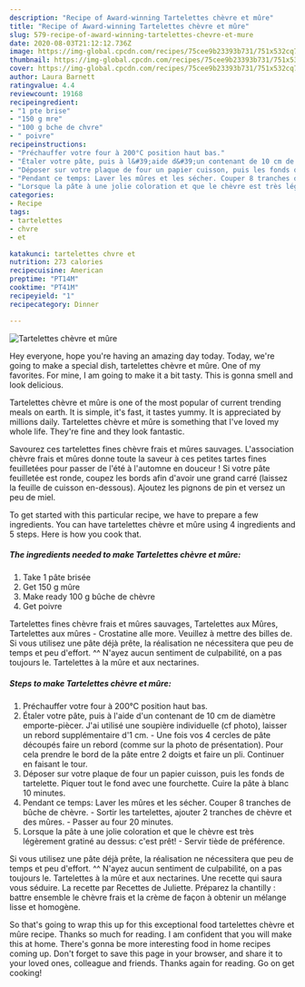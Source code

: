 ```yaml
---
description: "Recipe of Award-winning Tartelettes chèvre et mûre"
title: "Recipe of Award-winning Tartelettes chèvre et mûre"
slug: 579-recipe-of-award-winning-tartelettes-chevre-et-mure
date: 2020-08-03T21:12:12.736Z
image: https://img-global.cpcdn.com/recipes/75cee9b23393b731/751x532cq70/tartelettes-chevre-et-mure-photo-principale-de-la-recette.jpg
thumbnail: https://img-global.cpcdn.com/recipes/75cee9b23393b731/751x532cq70/tartelettes-chevre-et-mure-photo-principale-de-la-recette.jpg
cover: https://img-global.cpcdn.com/recipes/75cee9b23393b731/751x532cq70/tartelettes-chevre-et-mure-photo-principale-de-la-recette.jpg
author: Laura Barnett
ratingvalue: 4.4
reviewcount: 19168
recipeingredient:
- "1 pte brise"
- "150 g mre"
- "100 g bche de chvre"
- " poivre"
recipeinstructions:
- "Préchauffer votre four à 200°C position haut bas."
- "Étaler votre pâte, puis à l&#39;aide d&#39;un contenant de 10 cm de diamètre emporte-piècer. J&#39;ai utilisé une soupière individuelle (cf photo), laisser un rebord supplémentaire d&#39;1 cm.  Une fois vos 4 cercles de pâte découpés faire un rebord (comme sur la photo de présentation). Pour cela prendre le bord de la pâte entre 2 doigts et faire un pli. Continuer en faisant le tour."
- "Déposer sur votre plaque de four un papier cuisson, puis les fonds de tartelette. Piquer tout le fond avec une fourchette. Cuire la pâte à blanc 10 minutes."
- "Pendant ce temps: Laver les mûres et les sécher. Couper 8 tranches de bûche de chèvre.  Sortir les tartelettes, ajouter 2 tranches de chèvre et des mûres.  Passer au four 20 minutes."
- "Lorsque la pâte à une jolie coloration et que le chèvre est très légèrement gratiné au dessus: c&#39;est prêt!  Servir tiède de préférence."
categories:
- Recipe
tags:
- tartelettes
- chvre
- et

katakunci: tartelettes chvre et 
nutrition: 273 calories
recipecuisine: American
preptime: "PT14M"
cooktime: "PT41M"
recipeyield: "1"
recipecategory: Dinner

---
```



![Tartelettes chèvre et mûre](https://img-global.cpcdn.com/recipes/75cee9b23393b731/751x532cq70/tartelettes-chevre-et-mure-photo-principale-de-la-recette.jpg)

Hey everyone, hope you're having an amazing day today. Today, we're going to make a special dish, tartelettes chèvre et mûre. One of my favorites. For mine, I am going to make it a bit tasty. This is gonna smell and look delicious.

Tartelettes chèvre et mûre is one of the most popular of current trending meals on earth. It is simple, it's fast, it tastes yummy. It is appreciated by millions daily. Tartelettes chèvre et mûre is something that I've loved my whole life. They're fine and they look fantastic.

Savourez ces tartelettes fines chèvre frais et mûres sauvages. L&#39;association chèvre frais et mûres donne toute la saveur à ces petites tartes fines feuilletées pour passer de l&#39;été à l&#39;automne en douceur ! Si votre pâte feuilletée est ronde, coupez les bords afin d&#39;avoir une grand carré (laissez la feuille de cuisson en-dessous). Ajoutez les pignons de pin et versez un peu de miel.


To get started with this particular recipe, we have to prepare a few ingredients. You can have tartelettes chèvre et mûre using 4 ingredients and 5 steps. Here is how you cook that.

<!--inarticleads1-->

##### The ingredients needed to make Tartelettes chèvre et mûre:

1. Take 1 pâte brisée
1. Get 150 g mûre
1. Make ready 100 g bûche de chèvre
1. Get  poivre


Tartelettes fines chèvre frais et mûres sauvages, Tartelettes aux Mûres, Tartelettes aux mûres - Crostatine alle more. Veuillez à mettre des billes de. Si vous utilisez une pâte déjà prête, la réalisation ne nécessitera que peu de temps et peu d&#39;effort. ^^ N&#39;ayez aucun sentiment de culpabilité, on a pas toujours le. Tartelettes à la mûre et aux nectarines. 

<!--inarticleads2-->

##### Steps to make Tartelettes chèvre et mûre:

1. Préchauffer votre four à 200°C position haut bas.
1. Étaler votre pâte, puis à l&#39;aide d&#39;un contenant de 10 cm de diamètre emporte-piècer. J&#39;ai utilisé une soupière individuelle (cf photo), laisser un rebord supplémentaire d&#39;1 cm.  - Une fois vos 4 cercles de pâte découpés faire un rebord (comme sur la photo de présentation). Pour cela prendre le bord de la pâte entre 2 doigts et faire un pli. Continuer en faisant le tour.
1. Déposer sur votre plaque de four un papier cuisson, puis les fonds de tartelette. Piquer tout le fond avec une fourchette. Cuire la pâte à blanc 10 minutes.
1. Pendant ce temps: Laver les mûres et les sécher. Couper 8 tranches de bûche de chèvre.  - Sortir les tartelettes, ajouter 2 tranches de chèvre et des mûres.  - Passer au four 20 minutes.
1. Lorsque la pâte à une jolie coloration et que le chèvre est très légèrement gratiné au dessus: c&#39;est prêt!  - Servir tiède de préférence.


Si vous utilisez une pâte déjà prête, la réalisation ne nécessitera que peu de temps et peu d&#39;effort. ^^ N&#39;ayez aucun sentiment de culpabilité, on a pas toujours le. Tartelettes à la mûre et aux nectarines. Une recette qui saura vous séduire. La recette par Recettes de Juliette. Préparez la chantilly : battre ensemble le chèvre frais et la crème de façon à obtenir un mélange lisse et homogène. 

So that's going to wrap this up for this exceptional food tartelettes chèvre et mûre recipe. Thanks so much for reading. I am confident that you will make this at home. There's gonna be more interesting food in home recipes coming up. Don't forget to save this page in your browser, and share it to your loved ones, colleague and friends. Thanks again for reading. Go on get cooking!

